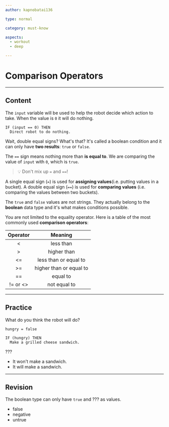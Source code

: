 ```yaml
---
author: kapnobatai136

type: normal

category: must-know

aspects:
  - workout
  - deep

---
```


# Comparison Operators

---
## Content

The `input` variable will be used to help the robot decide which action to take. When the value is `0` it will do nothing.

```
IF (input == 0) THEN
  Direct robot to do nothing.
```

Wait, double equal signs? What's that? It's called a boolean condition and it can only have **two results**: `true` or `false`.

The `==` sign means nothing more than **is equal to**. We are comparing the value of `input` with `0`, which is `true`.

> 💡 Don't mix up `=` and `==`! 

A single equal sign (`=`) is used for **assigning values**(i.e. putting values in a bucket). A double equal sign (`==`) is used for **comparing values** (i.e. comparing the values between two buckets).

The `true` and `false` values are not strings. They actually belong to the **boolean** data type and it's what makes conditions possible. 

You are not limited to the equality operator. Here is a table of the most commonly used **comparison operators**:

| Operator |         Meaning         |
|:--------:|:-----------------------:|
|     <    |        less than        |
|     >    |       higher than       |
|    <=    |  less than or equal to  |
|    >=    | higher than or equal to |
|    ==    |         equal to        |
| != or <> |       not equal to      |

---
## Practice

What do you think the robot will do?

```plain-text
hungry = false

IF (hungry) THEN
  Make a grilled cheese sandwich.
```

???

* It won't make a sandwich.
* It will make a sandwich.

---
## Revision

The boolean type can only have `true` and ??? as values.

* false
* negative
* untrue